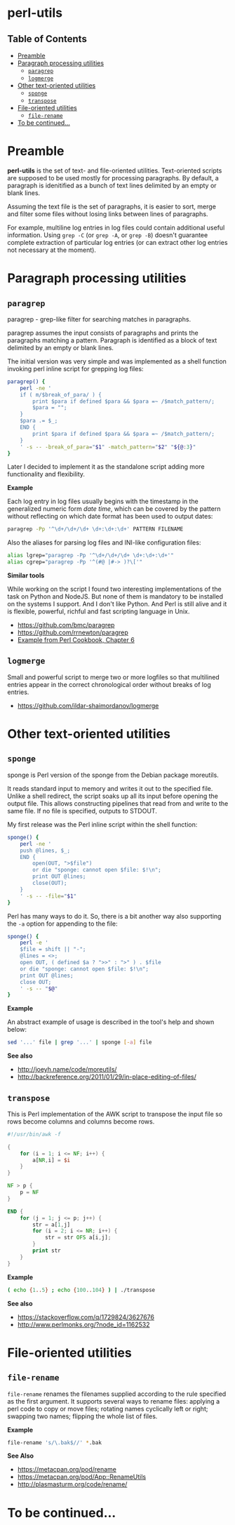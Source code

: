 # perl-utils

## Table of Contents

* [Preamble](#preamble)
* [Paragraph processing utilities](#paragraph-processing-utilities)
  * [`paragrep`](#paragrep)
  * [`logmerge`](#logmerge)
* [Other text-oriented utilities](#other-text-oriented-utilities)
  * [`sponge`](#sponge)
  * [`transpose`](#transpose)
* [File-oriented utilities](#file-oriented-utilities)
  * [`file-rename`](#file-rename)
* [To be continued...](#to-be-continued)

# Preamble

**perl-utils** is the set of text- and file-oriented utilities. Text-oriented scripts are supposed to be used mostly for processing paragraphs. By default, a paragraph is idenitified as a bunch of text lines delimited by an empty or blank lines.

Assuming the text file is the set of paragraphs, it is easier to sort, merge and filter some files without losing links between lines of paragraphs.

For example, multiline log entries in log files could contain additional useful information. Using `grep -C` (or `grep -A`, or `grep -B`) doesn't guarantee complete extraction of particular log entries (or can extract other log entries not necessary at the moment).

# Paragraph processing utilities

## `paragrep`

paragrep - grep-like filter for searching matches in paragraphs.

paragrep assumes the input consists of paragraphs and prints the paragraphs matching a pattern. Paragraph is identified as a block of text delimited by an empty or blank lines.

The initial version was very simple and was implemented as a shell function invoking perl inline script for grepping log files:

```bash
paragrep() {
	perl -ne '
	if ( m/$break_of_para/ ) {
		print $para if defined $para && $para =~ /$match_pattern/;
		$para = "";
	}
	$para .= $_;
	END {
		print $para if defined $para && $para =~ /$match_pattern/;
	}
	' -s -- -break_of_para="$1" -match_pattern="$2" "${@:3}"
}
```

Later I decided to implement it as the standalone script adding more functionality and flexibility.

**Example**

Each log entry in log files usually begins with the timestamp in the generalized numeric form *date time*, which can be covered by the pattern without reflecting on which date format has been used to output dates:

```bash
paragrep -Pp '^\d+/\d+/\d+ \d+:\d+:\d+' PATTERN FILENAME
```

Also the aliases for parsing log files and INI-like configuration files:

```bash
alias lgrep="paragrep -Pp '^\d+/\d+/\d+ \d+:\d+:\d+'"
alias cgrep="paragrep -Pp '^(#@ |#-> )?\['"
```

**Similar tools**

While working on the script I found two interesting implementations of the task on Python and NodeJS. But none of them is mandatory to be installed on the systems I support. And I don't like Python. And Perl is still alive and it is flexible, powerful, richful and fast scripting language in Unix.

* https://github.com/bmc/paragrep
* https://github.com/rrnewton/paragrep
* [Example from Perl Cookbook, Chapter 6](https://resources.oreilly.com/examples/9780596003135/blob/master/cookbook.examples/ch06/paragrep)

## `logmerge`

Small and powerful script to merge two or more logfiles so that multilined entries appear in the correct chronological order without breaks of log entries.

* https://github.com/ildar-shaimordanov/logmerge

# Other text-oriented utilities

## `sponge`

sponge is Perl version of the sponge from the Debian package moreutils.

It reads standard input to memory and writes it out to the specified file. Unlike a shell redirect, the script soaks up all its input before opening the output file. This allows constructing pipelines that read from and write to the same file. If no file is specified, outputs to STDOUT.

My first release was the Perl inline script within the shell function:

```bash
sponge() {
	perl -ne '
	push @lines, $_;
	END {
		open(OUT, ">$file")
		or die "sponge: cannot open $file: $!\n";
		print OUT @lines;
		close(OUT);
	}
	' -s -- -file="$1"
}
```

Perl has many ways to do it. So, there is a bit another way also supporting the `-a` option for appending to the file:

```bash
sponge() {
	perl -e '
	$file = shift || "-";
	@lines = <>;
	open OUT, ( defined $a ? ">>" : ">" ) . $file
	or die "sponge: cannot open $file: $!\n";
	print OUT @lines;
	close OUT;
	' -s -- "$@"
}
```

**Example**

An abstract example of usage is described in the tool's help and shown below:

```bash
sed '...' file | grep '...' | sponge [-a] file
```

**See also**

* http://joeyh.name/code/moreutils/
* http://backreference.org/2011/01/29/in-place-editing-of-files/

## `transpose`

This is Perl implementation of the AWK script to transpose the input file so rows become columns and columns become rows.

```awk
#!/usr/bin/awk -f

{
	for (i = 1; i <= NF; i++) {
		a[NR,i] = $i
	}
}

NF > p {
	p = NF
}

END {
	for (j = 1; j <= p; j++) {
		str = a[1,j]
		for (i = 2; i <= NR; i++) {
			str = str OFS a[i,j];
		}
		print str
	}
}
```

**Example**

```bash
( echo {1..5} ; echo {100..104} ) | ./transpose
```

**See also**

* https://stackoverflow.com/q/1729824/3627676
* http://www.perlmonks.org/?node_id=1162532

# File-oriented utilities

## `file-rename`

`file-rename` renames the filenames supplied according to the rule specified as the first argument. It supports several ways to rename files: applying a perl code to copy or move files; rotating names cyclically left or right; swapping two names; flipping the whole list of files.

**Example**

```bash
file-rename 's/\.bak$//' *.bak
```

**See Also**

* https://metacpan.org/pod/rename
* https://metacpan.org/pod/App::RenameUtils
* http://plasmasturm.org/code/rename/

# To be continued...
